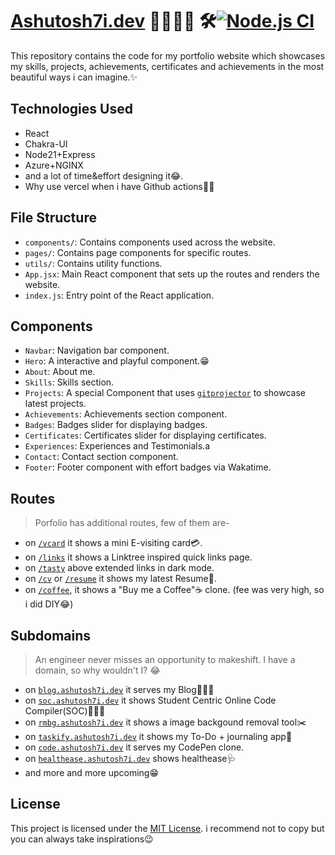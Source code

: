 # [Ashutosh7i.dev](https://ashutosh7i.dev) 👨🏻‍💻✨ 🛠️[![Node.js CI](https://github.com/ashutosh7i/ashutosh7i.dev/actions/workflows/deploy.yml/badge.svg)](https://github.com/ashutosh7i/ashutosh7i.dev/actions/workflows/deploy.yml)

This repository contains the code for my portfolio website which showcases my skills, projects, achievements, certificates and achievements in the most beautiful ways i can imagine.✨

## Technologies Used

- React
- Chakra-UI
- Node21+Express
- Azure+NGINX
- and a lot of time&effort designing it😂.
- Why use vercel when i have Github actions🤖😁

## File Structure
- `components/`: Contains components used across the website.
- `pages/`: Contains page components for specific routes.
- `utils/`: Contains utility functions.
- `App.jsx`: Main React component that sets up the routes and renders the website.
- `index.js`: Entry point of the React application.

## Components
- `Navbar`: Navigation bar component.
- `Hero`: A interactive and playful component.😁
- `About`: About me.
- `Skills`: Skills section.
- `Projects`: A special Component that uses [```gitprojector```](https://github.com/ashutosh7i/gitprojector) to showcase latest projects.
- `Achievements`: Achievements section component.
- `Badges`: Badges slider for displaying badges.
- `Certificates`: Certificates slider for displaying certificates.
- `Experiences`: Experiences and Testimonials.a
- `Contact`: Contact section component.
- `Footer`: Footer component with effort badges via Wakatime.

## Routes
> Porfolio has additional routes, few of them are-
- on [`/vcard`](https://ashutosh7i.dev/vcard) it shows a mini E-visiting card💳.
- on [`/links`](https://ashutosh7i.dev/links) it shows a Linktree inspired quick links page.
- on [`/tasty`](https://ashutosh7i.dev/tasty) above extended links in dark mode.
- on [`/cv`](https://ashutosh7i.dev/cv) or [`/resume`](https://ashutosh7i.dev/resume) it shows my latest Resume📃.
- on [`/coffee`](https://ashutosh7i.dev/coffee), it shows a "Buy me a Coffee"☕ clone. (fee was very high, so i did DIY😂)

## Subdomains
>An engineer never misses an opportunity to makeshift. I have a domain, so why wouldn't I? 😂
- on [`blog.ashutosh7i.dev`](https://blog.ashutosh7i.dev) it serves my Blog🧑🏻‍💻
- on [`soc.ashutosh7i.dev`](https://soc.ashutosh7i.dev) it shows Student Centric Online Code Compiler(SOC)👷🏻‍♂️
- on [`rmbg.ashutosh7i.dev`](https://rmbg.ashutosh7i.dev) it shows a image backgound removal tool✂️
- on [`taskify.ashutosh7i.dev`](https://taskify.ashutosh7i.dev) it shows my To-Do + journaling app📃
- on [`code.ashutosh7i.dev`](https://code.ashutosh7i.dev) it serves my CodePen clone.
- on [`healthease.ashutosh7i.dev`](https://healthease.ashutosh7i.dev) shows healthease🩺
- and more and more upcoming😁

## License
This project is licensed under the [MIT License](LICENSE).
i recommend not to copy but you can always take inspirations😉 
